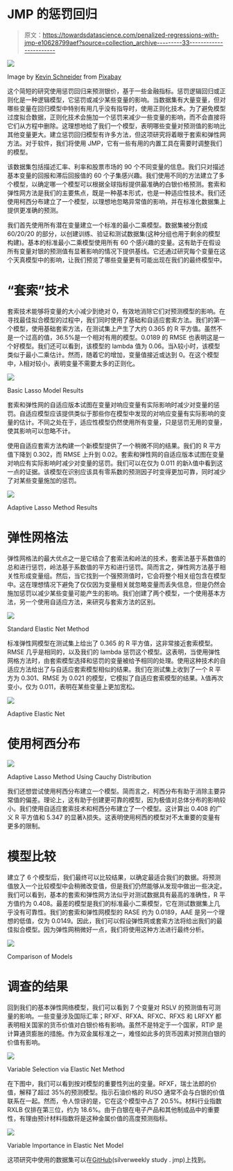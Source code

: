 # JMP 的惩罚回归

> 原文：<https://towardsdatascience.com/penalized-regressions-with-jmp-e10628799aef?source=collection_archive---------33----------------------->

![](img/27b089ab1628f8815f139ae18297f088.png)

Image by [Kevin Schneider](https://pixabay.com/users/kschneider2991-4936815/?utm_source=link-attribution&amp;utm_medium=referral&amp;utm_campaign=image&amp;utm_content=2180330) from [Pixabay](https://pixabay.com/?utm_source=link-attribution&amp;utm_medium=referral&amp;utm_campaign=image&amp;utm_content=2180330)

这个简短的研究使用惩罚回归来预测银价，基于一些金融指标。惩罚逻辑回归或正则化是一种逻辑模型，它惩罚或减少某些变量的影响。当数据集有大量变量，但对哪些变量在回归模型中特别有用几乎没有指导时，使用正则化技术。为了避免模型过度拟合数据，正则化技术会施加一个惩罚来减少一些变量的影响，而不会直接将它们从方程中删除。这理想地给了我们一个模型，表明哪些变量对预测值的影响比其他变量更大。建立惩罚回归模型有许多方法，但这项研究将着眼于套索和弹性网方法。对于软件，我们将使用 JMP，它有一些有用的内置工具在需要时调整我们的模型。

该数据集包括描述汇率、利率和股票市场的 90 个不同变量的信息。我们只对描述基本变量的回报和滞后回报值的 60 个子集感兴趣。我们使用不同的方法建立了多个模型，以确定哪一个模型可以根据全球指标提供最准确的白银价格预测。套索和弹性网方法是我们的主要焦点，既是一种基本形式，也是一种适应性技术。我们还使用柯西分布建立了一个模型，以理想地忽略异常值的影响，并在标准化数据集上提供更准确的预测。

我们首先使用所有潜在变量建立一个标准的最小二乘模型。数据集被分割成 60/20/20 的部分，以创建训练、验证和测试数据集(这种分组也用于剩余的模型构建)。基本的标准最小二乘模型使用所有 60 个感兴趣的变量。这有助于在假设所有变量对银的预测值有显著影响的情况下提供基线。它还通过研究每个变量在这个天真模型中的影响，让我们预览了哪些变量更有可能出现在我们的最终模型中。

# “套索”技术

套索技术能够将变量的大小减少到绝对 0，有效地消除它们对预测模型的影响。在寻找最佳拟合模型的过程中，我们同时使用了基础和自适应套索方法。我们的第一个模型，使用基础套索方法，在测试集上产生了大约 0.365 的 R 平方值。虽然不是一个过高的值，36.5%是一个相对有用的模型。0.0189 的 RMSE 也表明这是一个好模型。我们还可以看到，该模型的 lambda 值为 0.06。当λ较小时，该模型类似于最小二乘估计。然而，随着它的增加，变量值接近或达到 0。在这个模型中，λ相对较小，表明变量不需要太多的正则化。

![](img/7931976c371e84676987807785fafe70.png)

Basic Lasso Model Results

套索和弹性网的自适应版本试图在变量对响应变量有实际影响时减少对变量的惩罚。自适应模型应该提供类似于那些你在模型中发现的对响应变量有实际影响的变量的估计。不同之处在于，适应性模型仍然使用所有变量，只是惩罚无用的变量，使其影响可以忽略不计。

使用自适应套索方法构建一个新模型提供了一个稍微不同的结果。我们的 R 平方值下降到 0.302，而 RMSE 上升到 0.02。套索和弹性网的自适应版本试图在变量对响应有实际影响时减少对变量的惩罚。我们可以在仅为 0.011 的新λ值中看到这一点的证据。该模型在识别应该具有零系数的预测因子时变得更加可靠，同时减少了对某些变量施加的惩罚。

![](img/b462419004a2f710e36456c2835cfce1.png)

Adaptive Lasso Method Results

# 弹性网格法

弹性网格法的最大优点之一是它结合了套索法和岭法的技术，套索法基于系数值的总和进行惩罚，岭法基于系数值的平方和进行惩罚。简而言之，弹性网方法基于相关性形成变量组。然后，当它找到一个强预测值时，它会将整个相关组包含在模型中。这在理想情况下避免了仅仅因为变量相关就忽略变量而丢失信息，但是仍然会施加惩罚以减少某些变量可能产生的影响。我们创建了两个模型，一个使用基本方法，另一个使用自适应方法，来研究与套索方法的区别。

![](img/145b6c7a03618e724a3aa2191c2105d7.png)

Standard Elastic Net Method

标准弹性网模型在测试集上给出了 0.365 的 R 平方值，这非常接近套索模型。RMSE 几乎是相同的，以及我们的 lambda 惩罚这个模型。这表明，当使用弹性网格方法时，由套索模型选择和惩罚的变量被给予相同的处理。使用这种技术的自适应方法给出了与自适应套索模型相似的结果。我们在测试集上收到了一个 R 平方为 0.301、RMSE 为 0.021 的模型，它模拟了自适应套索模型的结果。λ值再次变小，仅为 0.011，表明在某些变量上更加宽松。

![](img/c230b753ee25416b89d89c7050328b9c.png)

Adaptive Elastic Net

# 使用柯西分布

![](img/8e64d244fc1db067e95942fb6550591d.png)

Adaptive Lasso Method Using Cauchy Distribution

我们还想尝试使用柯西分布建立一个模型。简而言之，柯西分布有助于消除主要异常值的偏差。理论上，这有助于创建更可靠的模型，因为极值对总体分布的影响较小。我们使用自适应套索技术和柯西分布建立了一个模型。这计算出 0.408 的广义 R 平方值和 5.347 的显著λ损失。这表明使用柯西的模型对不太重要的变量有更多的限制。

# 模型比较

建立了 6 个模型后，我们最终可以比较结果，以确定最适合我们的数据。将预测值放入一个比较模型中会稍微改变值，但是我们仍然能够从发现中做出一些决定。我们可以看到，基本的套索和弹性网方法似乎对测试数据具有最高的准确性，R 平方值约为 0.408。最差的模型是我们的标准最小二乘模型，它在测试数据集上几乎没有可靠性。我们的套索和弹性网模型的 RASE 约为 0.0189，AAE 是另一个理想的低值，仅为 0.0149。因此，我们可以假设弹性网或套索方法将给出我们的最佳拟合模型。因为弹性网稍微好一点，我们将使用这种方法进行最终分析。

![](img/240f329e4a164324d126d7e6ef11418b.png)

Comparison of Models

# 调查的结果

回到我们的基本弹性网络模型，我们可以看到 7 个变量对 RSLV 的预测值有可测量的影响。一些变量涉及国际汇率；RFXF、RFXA、RFXC、RFXS 和 LRFXY 都表明相关国家的货币价值对白银价格有影响。虽然不是特定于一个国家，RTIP 是计算通货膨胀的措施。作为双金属标准之一，难怪如此多的货币因素对预测白银的价值有影响。

![](img/d118596bf41207478a1e8e617d542da8.png)

Variable Selection via Elastic Net Method

在下图中，我们可以看到按对模型的重要性列出的变量。RFXF，瑞士法郎的价值，解释了超过 35%的预测模型。指示石油价格的 RUSO 通常不会与白银的价值联系在一起。然而，令人惊讶的是，它在这个模型中占了 20.5%。材料行业指数 RXLB 仅排在第三位，约为 18.6%。由于白银在电子产品和其他制成品中的重要性，有理由预计材料指数将是这种金属价值的高度预测指标。

![](img/bc1efa4493c550f7615a5d153ed22ebb.png)

Variable Importance in Elastic Net Model

这项研究中使用的数据集可以在[GitHub](https://github.com/drayroberts/Data-Resources/blob/master/SilverWeeklyStudy.jmp)(silverweekly study . jmp)上找到。